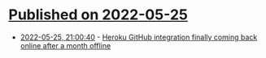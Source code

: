 # [Published on 2022-05-25](index.md)

* [2022-05-25, 21:00:40](https://news.ycombinator.com/item?id=31510476) - [Heroku GitHub integration finally coming back online after a month offline](https://blog.heroku.com/github-integration-update)
